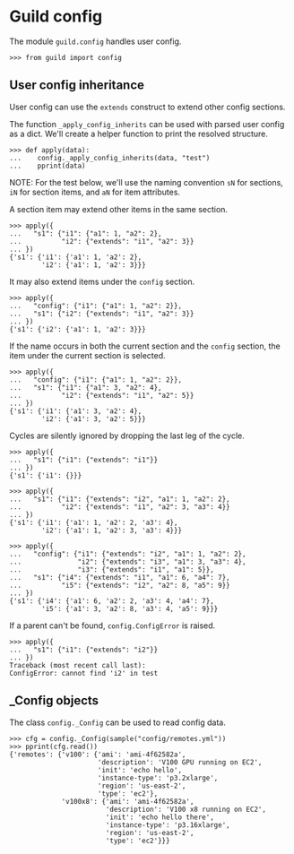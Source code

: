 # Guild config

The module `guild.config` handles user config.

    >>> from guild import config

## User config inheritance

User config can use the `extends` construct to extend other config
sections.

The function `_apply_config_inherits` can be used with parsed user
config as a dict. We'll create a helper function to print the resolved
structure.

    >>> def apply(data):
    ...    config._apply_config_inherits(data, "test")
    ...    pprint(data)

NOTE: For the test below, we'll use the naming convention `sN` for
sections, `iN` for section items, and `aN` for item attributes.

A section item may extend other items in the same section.

    >>> apply({
    ...   "s1": {"i1": {"a1": 1, "a2": 2},
    ...          "i2": {"extends": "i1", "a2": 3}}
    ... })
    {'s1': {'i1': {'a1': 1, 'a2': 2},
            'i2': {'a1': 1, 'a2': 3}}}

It may also extend items under the `config` section.

    >>> apply({
    ...   "config": {"i1": {"a1": 1, "a2": 2}},
    ...   "s1": {"i2": {"extends": "i1", "a2": 3}}
    ... })
    {'s1': {'i2': {'a1': 1, 'a2': 3}}}

If the name occurs in both the current section and the `config`
section, the item under the current section is selected.

    >>> apply({
    ...   "config": {"i1": {"a1": 1, "a2": 2}},
    ...   "s1": {"i1": {"a1": 3, "a2": 4},
    ...          "i2": {"extends": "i1", "a2": 5}}
    ... })
    {'s1': {'i1': {'a1': 3, 'a2': 4},
            'i2': {'a1': 3, 'a2': 5}}}

Cycles are silently ignored by dropping the last leg of the cycle.

    >>> apply({
    ...   "s1": {"i1": {"extends": "i1"}}
    ... })
    {'s1': {'i1': {}}}

    >>> apply({
    ...   "s1": {"i1": {"extends": "i2", "a1": 1, "a2": 2},
    ...          "i2": {"extends": "i1", "a2": 3, "a3": 4}}
    ... })
    {'s1': {'i1': {'a1': 1, 'a2': 2, 'a3': 4},
            'i2': {'a1': 1, 'a2': 3, 'a3': 4}}}

    >>> apply({
    ...   "config": {"i1": {"extends": "i2", "a1": 1, "a2": 2},
    ...              "i2": {"extends": "i3", "a1": 3, "a3": 4},
    ...              "i3": {"extends": "i1", "a1": 5}},
    ...   "s1": {"i4": {"extends": "i1", "a1": 6, "a4": 7},
    ...          "i5": {"extends": "i2", "a2": 8, "a5": 9}}
    ... })
    {'s1': {'i4': {'a1': 6, 'a2': 2, 'a3': 4, 'a4': 7},
            'i5': {'a1': 3, 'a2': 8, 'a3': 4, 'a5': 9}}}

If a parent can't be found, `config.ConfigError` is raised.

    >>> apply({
    ...   "s1": {"i1": {"extends": "i2"}}
    ... })
    Traceback (most recent call last):
    ConfigError: cannot find 'i2' in test

## _Config objects

The class `config._Config` can be used to read config data.

    >>> cfg = config._Config(sample("config/remotes.yml"))
    >>> pprint(cfg.read())
    {'remotes': {'v100': {'ami': 'ami-4f62582a',
                          'description': 'V100 GPU running on EC2',
                          'init': 'echo hello',
                          'instance-type': 'p3.2xlarge',
                          'region': 'us-east-2',
                          'type': 'ec2'},
                 'v100x8': {'ami': 'ami-4f62582a',
                            'description': 'V100 x8 running on EC2',
                            'init': 'echo hello there',
                            'instance-type': 'p3.16xlarge',
                            'region': 'us-east-2',
                            'type': 'ec2'}}}
